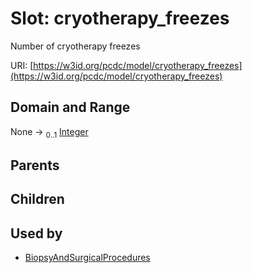 
# Slot: cryotherapy_freezes


Number of cryotherapy freezes

URI: [https://w3id.org/pcdc/model/cryotherapy_freezes](https://w3id.org/pcdc/model/cryotherapy_freezes)


## Domain and Range

None &#8594;  <sub>0..1</sub> [Integer](types/Integer.md)

## Parents


## Children


## Used by

 * [BiopsyAndSurgicalProcedures](BiopsyAndSurgicalProcedures.md)
